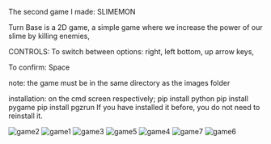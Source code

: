The second game I made: SLIMEMON

Turn Base is a 2D game, a simple game where we increase the power of our slime by killing enemies,

CONTROLS:
To switch between options: right, left bottom, up arrow keys,

To confirm: Space

note: the game must be in the same directory as the images folder

installation: on the cmd screen respectively;
pip install python
pip install pygame
pip install pgzrun
If you have installed it before, you do not need to reinstall it.


![game2](https://github.com/AdaGullerBey/slimemon/assets/161199565/c241576a-61e9-4ea0-81bc-1f6ae8681f9d)
![game1](https://github.com/AdaGullerBey/slimemon/assets/161199565/3c2be44b-3287-4acc-9eab-f9b2032f0d8a)
![game3](https://github.com/AdaGullerBey/slimemon/assets/161199565/54ca8071-8f3a-41ce-9462-59d1e514e506)
![game5](https://github.com/AdaGullerBey/slimemon/assets/161199565/cdab0bcd-9ed9-4b32-8daf-fcfcdd8529ba)
![game4](https://github.com/AdaGullerBey/slimemon/assets/161199565/95b1ef0b-8034-4f35-aa99-c35b336005d7)
![game7](https://github.com/AdaGullerBey/slimemon/assets/161199565/6896320f-b2e5-46ec-a0c9-437275f1d367)
![game6](https://github.com/AdaGullerBey/slimemon/assets/161199565/0c16aad1-c35c-420a-95e3-1f433e644d03)


